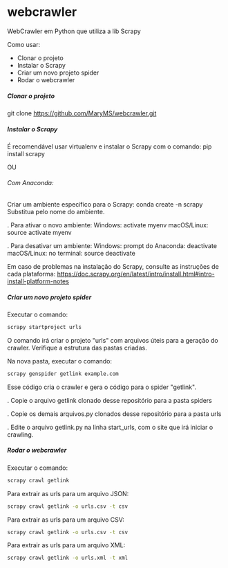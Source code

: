 # webcrawler
WebCrawler em Python que utiliza a lib Scrapy


Como usar:

- Clonar o projeto
- Instalar o Scrapy
- Criar um novo projeto spider
- Rodar o webcrawler

##### Clonar o projeto
git clone https://github.com/MaryMS/webcrawler.git

##### Instalar o Scrapy
É recomendável usar virtualenv e instalar o Scrapy com o comando:
pip install scrapy

OU
###### Com Anaconda:
Criar um ambiente específico para o Scrapy:
conda create -n <myenv> scrapy
Substitua <myenv> pelo nome do ambiente.

. Para ativar o novo ambiente:
  Windows: activate myenv
  macOS/Linux: source activate myenv

. Para desativar um ambiente:
  Windows: prompt do Anaconda: deactivate
  macOS/Linux: no terminal: source deactivate

Em caso de problemas na instalação do Scrapy, consulte as instruções de cada plataforma:
https://doc.scrapy.org/en/latest/intro/install.html#intro-install-platform-notes

##### Criar um novo projeto spider

Executar o comando: 
```sh
scrapy startproject urls
```
O comando irá criar o projeto "urls" com arquivos úteis para a geração do crawler. 
Verifique a estrutura das pastas criadas.

Na nova pasta, executar o comando: 
```sh
scrapy genspider getlink example.com
```
Esse código cria o crawler e gera o código para o spider "getlink".

. Copie o arquivo getlink clonado desse repositório para a pasta spiders

. Copie os demais arquivos.py clonados desse repositório para a pasta urls

. Edite o arquivo getlink.py na linha  start_urls, com o site que irá iniciar o crawling.

##### Rodar o webcrawler

Executar o comando: 
```sh
scrapy crawl getlink
```
Para extrair as urls para um arquivo JSON: 
```sh
scrapy crawl getlink -o urls.csv -t csv
```
Para extrair as urls para um arquivo CSV: 
```sh
scrapy crawl getlink -o urls.csv -t csv
```
Para extrair as urls para um arquivo XML:
```sh
scrapy crawl getlink -o urls.xml -t xml
```
